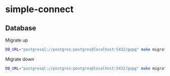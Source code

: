 # simple-connect

## Database

Migrate up
```bash
DB_URL="postgresql://postgres:postgres@localhost:5432/gopg" make migration-up
```

Migrate down
```bash
DB_URL="postgresql://postgres:postgres@localhost:5432/gopg" make migration-down
```

